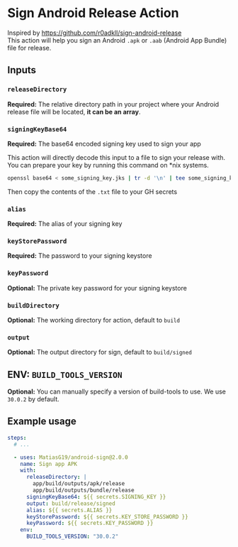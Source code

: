 # Sign Android Release Action

Inspired by https://github.com/r0adkll/sign-android-release  
This action will help you sign an Android `.apk` or `.aab` (Android App Bundle) file for release.

## Inputs

### `releaseDirectory`

**Required:** The relative directory path in your project where your Android release file will be located, **it can be an array**.

### `signingKeyBase64`

**Required:** The base64 encoded signing key used to sign your app

This action will directly decode this input to a file to sign your release with. You can prepare your key by running this command on *nix systems.

```bash
openssl base64 < some_signing_key.jks | tr -d '\n' | tee some_signing_key.jks.base64.txt
```
Then copy the contents of the `.txt` file to your GH secrets

### `alias`

**Required:** The alias of your signing key 

### `keyStorePassword`

**Required:** The password to your signing keystore

### `keyPassword`

**Optional:** The private key password for your signing keystore

### `buildDirectory`

**Optional:** The working directory for action, default to `build`

### `output`

**Optional:** The output directory for sign, default to `build/signed`

## ENV: `BUILD_TOOLS_VERSION`

**Optional:** You can manually specify a version of build-tools to use. We use `30.0.2` by default.

## Example usage

```yaml
steps:
  # ...

  - uses: MatiasG19/android-sign@2.0.0
    name: Sign app APK
    with:
      releaseDirectory: |
        app/build/outputs/apk/release
        app/build/outputs/bundle/release
      signingKeyBase64: ${{ secrets.SIGNING_KEY }}
      output: build/release/signed
      alias: ${{ secrets.ALIAS }}
      keyStorePassword: ${{ secrets.KEY_STORE_PASSWORD }}
      keyPassword: ${{ secrets.KEY_PASSWORD }}
    env:
      BUILD_TOOLS_VERSION: "30.0.2"
```